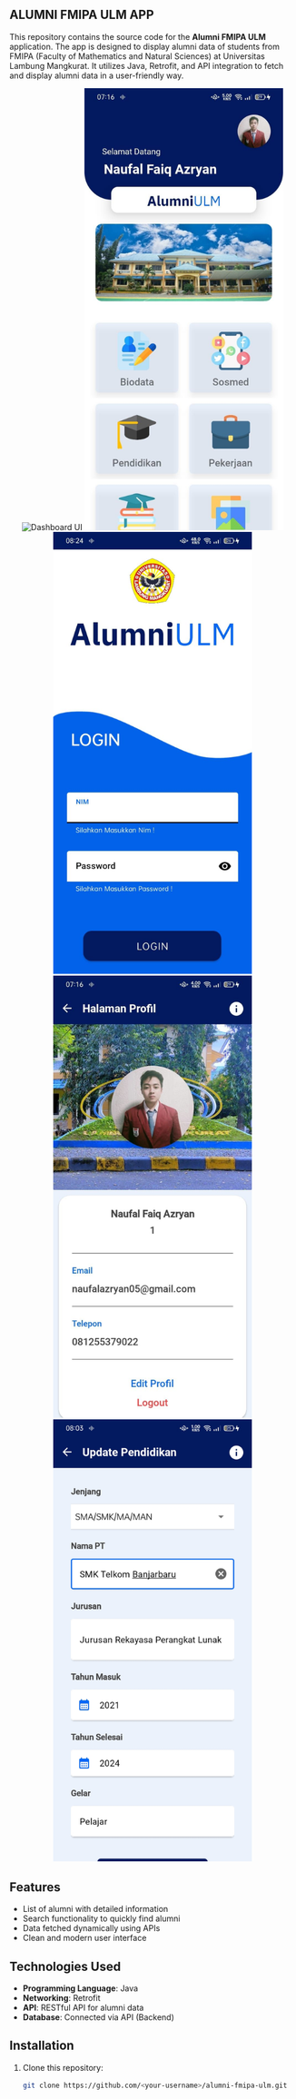 ## ALUMNI FMIPA ULM APP

This repository contains the source code for the **Alumni FMIPA ULM** application. The app is designed to display alumni data of students from FMIPA (Faculty of Mathematics and Natural Sciences) at Universitas Lambung Mangkurat. It utilizes Java, Retrofit, and API integration to fetch and display alumni data in a user-friendly way.

<div style="text-align: center;">
  <img src="https://github.com/ryanazryan/alumni_ulm_app/blob/master/1.png?raw=true" alt="Dashboard UI" width="350"/>
  <img src="https://github.com/ryanazryan/alumni_ulm_app/blob/master/Home%20UI.jpeg?raw=true" alt="Dashboard UI" width="350"/>
  <img src="https://github.com/ryanazryan/alumni_ulm_app/blob/master/Login%20UI.jpeg?raw=true" alt="Login UI" width="350"/>
  <img src="https://github.com/ryanazryan/alumni_ulm_app/blob/master/Profile%20UI.jpeg?raw=true" alt="Profile UI" width ="350"/>
  <img src="https://github.com/ryanazryan/alumni_ulm_app/blob/master/Halaman%20Update%20Pendidikan%20Activity.jpg?raw=true" alt="Update Pendidikan UI" width ="350"/>

</div>

## Features
- List of alumni with detailed information
- Search functionality to quickly find alumni
- Data fetched dynamically using APIs
- Clean and modern user interface

## Technologies Used
- **Programming Language**: Java
- **Networking**: Retrofit
- **API**: RESTful API for alumni data
- **Database**: Connected via API (Backend)

## Installation

1. Clone this repository:
   ```bash
   git clone https://github.com/<your-username>/alumni-fmipa-ulm.git
